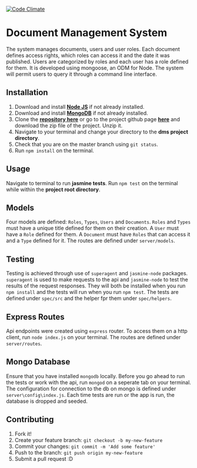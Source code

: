 [![Code Climate](https://codeclimate.com/github/andela-hkoske/dms_api/badges/gpa.svg)](https://codeclimate.com/github/andela-hkoske/dms_api)
# Document Management System
The system manages documents, users and user roles. Each document defines access rights, which roles can access it and the date it was published. Users are categorized by roles and each user has a role defined for them.
It is developed using ​mongoose​, an ODM for Node. The system will permit users to query it through a command line interface.

## Installation

1. Download and install [**Node JS**](https://nodejs.org/en/) if not already installed.
1. Download and install [**MongoDB**](https://www.mongodb.org/) if not already installed.
1. Clone the [**repository here**](https://github.com/andela-hkoske/dms.git) or go to the project github page [**here**](https://github.com/andela-hkoske/dms/) and download the zip file of the project. Unzip it.
1. Navigate to your terminal and change your directory to the **dms project directory**.
1. Check that you are on the master branch using `git status`.
1. Run `npm install` on the terminal.

## Usage

Navigate to terminal to run **jasmine tests**.
Run `npm test` on the terminal while within the **project root directory**.

## Models

Four models are defined: `Roles`, `Types`, `Users` and `Documents`. `Roles` and `Types` must have a unique title defined for them on their creation. A `User` must have a `Role` defined for them. A `Document` must have `Roles` that can access it and a `Type` defined for it. The routes are defined under `server/models`.

## Testing

Testing is achieved through use of `superagent` and `jasmine-node` packages. `superagent` is used to make requests to the api and `jasmine-node` to test the results of the request responses. They will both be installed when you run `npm install` and the tests will run when you run `npm test`. The tests are defined under `spec/src` and the helper fpr them under `spec/helpers`.

## Express Routes

Api endpoints were created using `express` router. To access them on a http client, run `node index.js` on your terminal. The routes are defined under `server/routes`.

## Mongo Database

Ensure that you have installed `mongodb` locally. Before you go ahead to run the tests or work with the api, run `mongod` on a seperate tab on your terminal. The configuration for connection to the db on mongo is defined under `server\config\index.js`. Each time tests are run or the app is run, the database is dropped and seeded.

## Contributing

1. Fork it!
1. Create your feature branch: `git checkout -b my-new-feature`
1. Commit your changes: `git commit -m 'Add some feature'`
1. Push to the branch: `git push origin my-new-feature`
1. Submit a pull request :D
